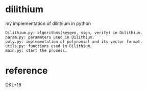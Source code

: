 # dilithium

my implementation of dilithium in python

```
Dilithium.py: algorithms(keygen, sign, verify) in Dilithium.
param.py: parameters used in Dilithium.
poly.py: implementation of polynomial and its vector format.
utils.py: functions used in Dilithium.
main.py: start the process.
```

# reference
DKL+18

